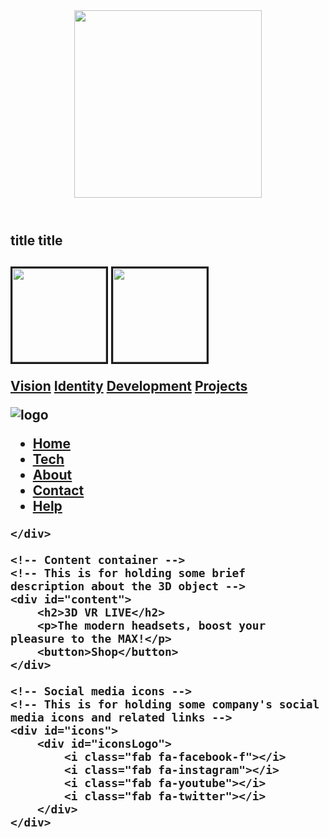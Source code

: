 <header>
<a href="https://rutgerpijnenburg.github.io/Vision/"><img src="https://user-images.githubusercontent.com/132466058/236674390-6ddaf145-85cf-4e9a-9d7a-30132e08f332.png" width="300" top="200"></a>
</header>


<h2><p><b> title </b> title</p><h2/>
 <a href="https://rutgerpijnenburg.github.io/Vision/"><img src="https://user-images.githubusercontent.com/132466058/236674390-6ddaf145-85cf-4e9a-9d7a-30132e08f332.png" width="150" style="border:solid" top="200"></a>
 <a href="https://rutgerpijnenburg.github.io/Vision/"><img src="https://user-images.githubusercontent.com/132466058/236674390-6ddaf145-85cf-4e9a-9d7a-30132e08f332.png" width="150" style="border:solid" top="200"></a>
 
 <p><a href="https://rutgerpijnenburg.github.io/Vision/">Vision</a>
 <a href="https://rutgerpijnenburg.github.io/Identity/">Identity</a>
 <a href="https://rutgerpijnenburg.github.io/Development/">Development</a>
 <a href="https://rutgerpijnenburg.github.io/Projects/">Projects</a>
 </p>
 
 
 <p>
 <div id="container">
    <!-- Navbar container -->
    <div id="navbar">
        <div id="logo">
            <img src="assets/logo.png" alt="logo">
        </div>
        <ul>
            <li class="active">
                <a href="#">Home</a>
            </li>
            <li><a href="#">Tech</a></li>
            <li><a href="#">About</a></li>
            <li><a href="#">Contact</a></li>
            <li><a href="#">Help</a></li>
        </ul>
    </div>
    <!-- An aside -->
    <!-- This is for holding the 3D object -->
    <div id="aSide">
        
    </div>

    <!-- Content container -->
    <!-- This is for holding some brief description about the 3D object -->
    <div id="content">
        <h2>3D VR LIVE</h2>
        <p>The modern headsets, boost your pleasure to the MAX!</p>
        <button>Shop</button>
    </div>

    <!-- Social media icons -->
    <!-- This is for holding some company's social media icons and related links -->
    <div id="icons">
        <div id="iconsLogo">
            <i class="fab fa-facebook-f"></i>
            <i class="fab fa-instagram"></i>
            <i class="fab fa-youtube"></i>
            <i class="fab fa-twitter"></i>
        </div>
    </div>
</div>
 
 
 
 </p>
